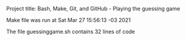 Project title: Bash, Make, Git, and GitHub - Playing the guessing game
 
Make file was run at Sat Mar 27 15:56:13 -03 2021
 
The file guessinggame.sh contains 32 lines of code

